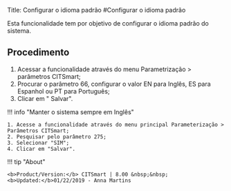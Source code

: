 Title: Configurar o idioma padrão 
#Configurar o idioma padrão

Esta funcionalidade tem por objetivo de configurar o idioma padrão do sistema.  

## Procedimento

1. Acessar a funcionalidade através do menu Parametrização > parâmetros CITSmart;   
2. Procurar o parâmetro 66, configurar o valor EN para Inglês, ES para Espanhol ou PT para Português;
3. Clicar em " Salvar".

!!! info "Manter o sistema sempre em Inglês"  

    1. Acesse a funcionalidade através do menu principal Parameterização > Parâmetros CITSmart;   
    2. Pesquisar pelo parâmetro 275; 
    3. Selecionar "SIM";
    4. Clicar em "Salvar".


!!! tip "About"

    <b>Product/Version:</b> CITSmart | 8.00 &nbsp;&nbsp;
    <b>Updated:</b>01/22/2019 - Anna Martins



